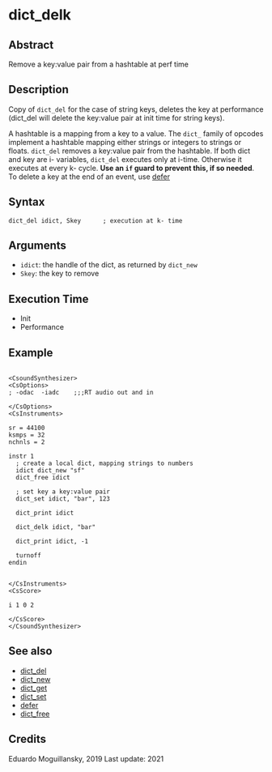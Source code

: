 # dict_delk

## Abstract

Remove a key:value pair from a hashtable at perf time

## Description

Copy of `dict_del` for the case of string keys, deletes the key at performance
(dict_del will delete the key:value pair at init time for string keys).

A hashtable is a mapping from a key to a value. The `dict_` family of opcodes
implement a hashtable mapping either strings or integers to strings or floats.
`dict_del` removes a key:value pair from the hashtable. If both dict and key are
i- variables, `dict_del` executes only at i-time. Otherwise it executes at every
k- cycle. **Use an `if` guard to prevent this, if so needed**. To delete a key at the
end of an event, use [defer](defer.md)

## Syntax

    dict_del idict, Skey      ; execution at k- time
        

## Arguments

* `idict`: the handle of the dict, as returned by `dict_new`
* `Skey`: the key to remove


## Execution Time

* Init
* Performance

## Example

```csound

<CsoundSynthesizer>
<CsOptions>
; -odac  -iadc    ;;;RT audio out and in

</CsOptions>
<CsInstruments>

sr = 44100
ksmps = 32
nchnls = 2

instr 1
  ; create a local dict, mapping strings to numbers
  idict dict_new "sf"
  dict_free idict
  
  ; set key a key:value pair
  dict_set idict, "bar", 123

  dict_print idict
  
  dict_delk idict, "bar"
  
  dict_print idict, -1

  turnoff
endin


</CsInstruments>
<CsScore>

i 1 0 2

</CsScore>
</CsoundSynthesizer>
```

## See also

* [dict_del](dict_del.md)
* [dict_new](dict_new.md)
* [dict_get](dict_get.md)
* [dict_set](dict_set.md)
* [defer](defer.md)
* [dict_free](dict_free.md)

## Credits

Eduardo Moguillansky, 2019
Last update: 2021
